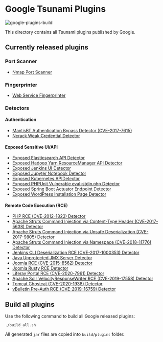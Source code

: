 # Google Tsunami Plugins

![google-plugins-build](https://github.com/google/tsunami-security-scanner-plugins/workflows/google-plugins-build/badge.svg)

This directory contains all Tsunami plugins published by Google.

## Currently released plugins

### Port Scanner

*   [Nmap Port Scanner](https://github.com/google/tsunami-security-scanner-plugins/tree/master/google/portscan/nmap)

### Fingerprinter

*   [Web Service Fingerprinter](https://github.com/google/tsunami-security-scanner-plugins/tree/master/google/fingerprinters/web)

### Detectors

#### Authentication
*   [MantisBT Authentication Bypass Detector (CVE-2017-7615)](https://github.com/google/tsunami-security-scanner-plugins/tree/master/google/detectors/credentials/cve20177615)
*   [Ncrack Weak Credential Detector](https://github.com/google/tsunami-security-scanner-plugins/tree/master/google/detectors/credentials/ncrack)

#### Exposed Sensitive UI/API
*   [Exposed Elasticsearch API Detector](https://github.com/google/tsunami-security-scanner-plugins/tree/master/google/detectors/exposedui/elasticsearch)
*   [Exposed Hadoop Yarn ResourceManager API Detector](https://github.com/google/tsunami-security-scanner-plugins/tree/master/google/detectors/exposedui/hadoop/yarn)
*   [Exposed Jenkins UI Detector](https://github.com/google/tsunami-security-scanner-plugins/tree/master/google/detectors/exposedui/jenkins)
*   [Exposed Jupyter Notebook Detector](https://github.com/google/tsunami-security-scanner-plugins/tree/master/google/detectors/exposedui/jupyter)
*   [Exposed Kubernetes APIDetector](https://github.com/google/tsunami-security-scanner-plugins/tree/master/google/detectors/exposedui/kubernetes)
*   [Exposed PHPUnit Vulnerable eval-stdin.php Detector](https://github.com/google/tsunami-security-scanner-plugins/tree/master/google/detectors/exposedui/phpunit)
*   [Exposed Spring Boot Actuator Endpoint Detector](https://github.com/google/tsunami-security-scanner-plugins/tree/master/google/detectors/exposedui/spring)
*   [Exposed WordPress Installation Page Detector](https://github.com/google/tsunami-security-scanner-plugins/tree/master/google/detectors/exposedui/wordpress)

#### Remote Code Execution (RCE)
*   [PHP RCE (CVE-2012-1823) Detector](https://github.com/google/tsunami-security-scanner-plugins/tree/master/google/detectors/rce/cve20121823)
*   [Apache Struts Command Injection via Content-Type Header (CVE-2017-5638) Detector](https://github.com/google/tsunami-security-scanner-plugins/tree/master/google/detectors/rce/cve20175638)
*   [Apache Struts Command Injection via Unsafe Deserialization (CVE-2017-9805) Detector](https://github.com/google/tsunami-security-scanner-plugins/tree/master/google/detectors/rce/cve20179805)
*   [Apache Struts Command Injection via Namespace (CVE-2018-11776) Detector](https://github.com/google/tsunami-security-scanner-plugins/tree/master/google/detectors/rce/cve201811776)
*   [Jenkins CLI Deserialization RCE (CVE-2017-1000353) Detector](https://github.com/google/tsunami-security-scanner-plugins/tree/master/google/detectors/rce/cve20171000353)
*   [Java Unprotected JMX Server Detector](https://github.com/google/tsunami-security-scanner-plugins/tree/master/google/detectors/rce/java_jmx)
*   [Joomla RCE (CVE-2015-8562) Detector](https://github.com/google/tsunami-security-scanner-plugins/tree/master/google/detectors/rce/joomla/cve20158562)
*   [Joomla Rusty RCE Detector](https://github.com/google/tsunami-security-scanner-plugins/tree/master/google/detectors/rce/joomla/rusty_rce)
*   [Liferay Portal RCE (CVE-2020-7961) Detector](https://github.com/google/tsunami-security-scanner-plugins/tree/master/google/detectors/rce/liferay_portal/cve20207961)
*   [Apache Solr VelocityResponseWriter RCE (CVE-2019-17558) Detector](https://github.com/google/tsunami-security-scanner-plugins/tree/master/google/detectors/rce/solr_cve201917558)
*   [Tomcat Ghostcat (CVE-2020-1938) Detector](https://github.com/google/tsunami-security-scanner-plugins/tree/master/google/detectors/rce/tomcat/ghostcat)
*   [vBulletin Pre-Auth RCE (CVE-2019-16759) Detector](https://github.com/google/tsunami-security-scanner-plugins/tree/master/google/detectors/rce/vbulletin/cve201916759)

## Build all plugins

Use the following command to build all Google released plugins:

```shell
./build_all.sh
```

All generated `jar` files are copied into `build/plugins` folder.
